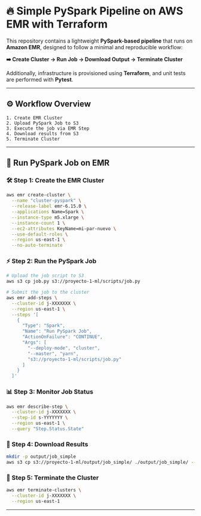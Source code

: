 # 🔥 Simple PySpark Pipeline on AWS EMR with Terraform

This repository contains a lightweight **PySpark-based pipeline** that runs on **Amazon EMR**, designed to follow a minimal and reproducible workflow:

**➡️ Create Cluster → Run Job → Download Output → Terminate Cluster**

Additionally, infrastructure is provisioned using **Terraform**, and unit tests are performed with **Pytest**.

---

## ⚙️ Workflow Overview

```text
1. Create EMR Cluster
2. Upload PySpark Job to S3
3. Execute the job via EMR Step
4. Download results from S3
5. Terminate Cluster
```

---

## 🚀 Run PySpark Job on EMR

### 🛠️ Step 1: Create the EMR Cluster

```bash
aws emr create-cluster \
  --name "cluster-pyspark" \
  --release-label emr-6.15.0 \
  --applications Name=Spark \
  --instance-type m5.xlarge \
  --instance-count 1 \
  --ec2-attributes KeyName=mi-par-nuevo \
  --use-default-roles \
  --region us-east-1 \
  --no-auto-terminate
```

### ⚡ Step 2: Run the PySpark Job

```bash
# Upload the job script to S3
aws s3 cp job.py s3://proyecto-1-ml/scripts/job.py

# Submit the job to the cluster
aws emr add-steps \
  --cluster-id j-XXXXXXX \
  --region us-east-1 \
  --steps '[
    {
      "Type": "Spark",
      "Name": "Run PySpark Job",
      "ActionOnFailure": "CONTINUE",
      "Args": [
        "--deploy-mode", "cluster",
        "--master", "yarn",
        "s3://proyecto-1-ml/scripts/job.py"
      ]
    }
  ]'
```

### 📊 Step 3: Monitor Job Status

```bash
aws emr describe-step \
  --cluster-id j-XXXXXXX \
  --step-id s-YYYYYYY \
  --region us-east-1 \
  --query "Step.Status.State"
```

### 💾 Step 4: Download Results

```bash
mkdir -p output/job_simple
aws s3 cp s3://proyecto-1-ml/output/job_simple/ ./output/job_simple/ --recursive
```

### 🧹 Step 5: Terminate the Cluster

```bash
aws emr terminate-clusters \
  --cluster-id j-XXXXXXX \
  --region us-east-1
```

---

